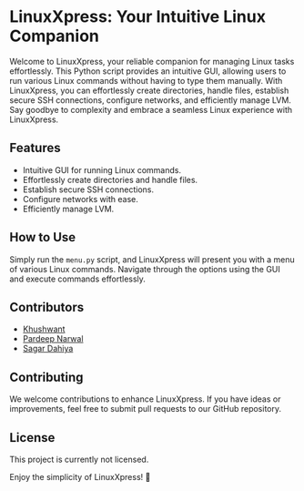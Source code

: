 # LinuxXpress: Your Intuitive Linux Companion

Welcome to LinuxXpress, your reliable companion for managing Linux tasks effortlessly. This Python script provides an intuitive GUI, allowing users to run various Linux commands without having to type them manually. With LinuxXpress, you can effortlessly create directories, handle files, establish secure SSH connections, configure networks, and efficiently manage LVM. Say goodbye to complexity and embrace a seamless Linux experience with LinuxXpress.

## Features

- Intuitive GUI for running Linux commands.
- Effortlessly create directories and handle files.
- Establish secure SSH connections.
- Configure networks with ease.
- Efficiently manage LVM.

## How to Use

Simply run the `menu.py` script, and LinuxXpress will present you with a menu of various Linux commands. Navigate through the options using the GUI and execute commands effortlessly.

## Contributors

- [Khushwant](https://github.com/liborominivincet1)
- [Pardeep Narwal](https://github.com/Narwal25)
- [Sagar Dahiya](https://github.com/fosssil)
  
## Contributing

We welcome contributions to enhance LinuxXpress. If you have ideas or improvements, feel free to submit pull requests to our GitHub repository.

## License

This project is currently not licensed.

Enjoy the simplicity of LinuxXpress! 🐧
